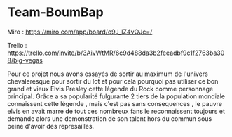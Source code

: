 # Team-BoumBap

Miro : https://miro.com/app/board/o9J_lZ4vOJc=/

Trello : https://trello.com/invite/b/3AivWtMR/6c9d488da3b2feeadbf9c1f2763ba308/big-vegas


Pour ce projet nous avons essayés de sortir au maximum de l'univers chevaleresque pour sortir du lot et pour cela pourquoi pas utiliser ce bon grand et vieux Elvis Presley cette légende du Rock comme personnage principal. 
Grâce a sa popularité fulgurante 2 tiers de la population mondiale connaissent cette légende , mais c'est pas sans consequences , le pauvre elvis en avait marre de tout ces nombreux fans le reconnaissent toujours et demande alors une demonstration de son talent hors du commun sous peine d'avoir des represailles.

